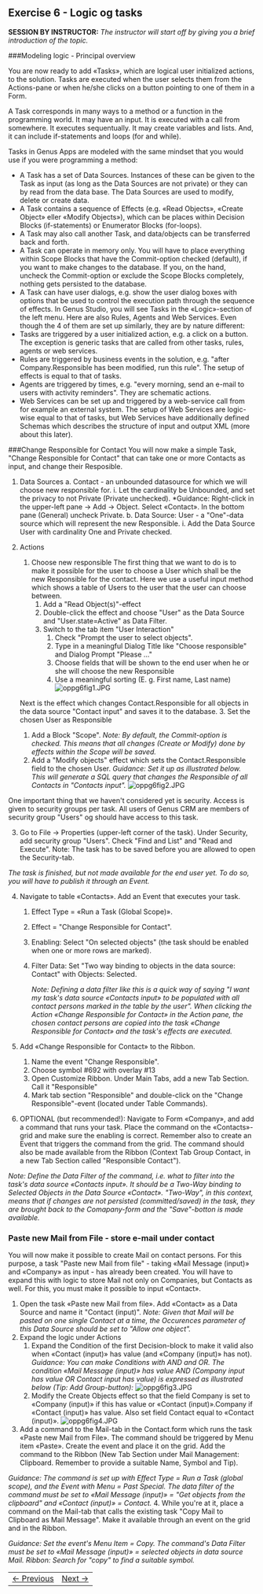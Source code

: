 ## Exercise 6 - Logic og tasks
**SESSION BY INSTRUCTOR:** *The instructor will start off by giving you a brief introduction of the topic.*

###Modeling logic - Principal overview

You are now ready to add «Tasks», which are logical user initialized actions, to the solution. Tasks are executed when the user selects them from the Actions-pane or when he/she clicks on a button pointing to one of them in a Form.

A Task corresponds in many ways to a method or a function in the programming world. It may have an input. It is executed with a call from somewhere. It executes sequentually. It may create variables and lists. And, it can include if-statements and loops (for and while). 

Tasks in Genus Apps are modeled with the same mindset that you would use if you were programming a method:
-	A Task has a set of Data Sources. Instances of these can be given to the Task as input (as long as the Data Sources are not private) or they can by read from the data base. The Data Sources are used to modify, delete or create data. 
- 	A Task contains a sequence of Effects (e.g. «Read Objects», «Create Object» eller «Modify Objects»), which can be places within Decision Blocks (if-statements) or Enumerator Blocks (for-loops).
- 	A Task may also call another Task, and data/objects can be transferred back and forth.
-	A Task can operate in memory only. You will have to place everything within Scope Blocks that have the Commit-option checked (default), if you want to make changes to the database. If you, on the hand, uncheck the Commit-option or exclude the Scope Blocks completely, nothing gets persisted to the database.
-	A Task can have user dialogs, e.g. show the user dialog boxes with options that be used to control the execution path through the sequence of effects.
In Genus Studio, you will see Tasks in the «Logic»-section of the left menu. Here are also Rules, Agents and Web Services. Even though the 4 of them are set up similarly, they are by nature different:
-	Tasks are triggered by a user initialized action, e.g. a click on a button. The exception is generic tasks that are called from other tasks, rules, agents or web services. 
-	Rules are triggered by business events in the solution, e.g. "after Company.Responsible has been modified, run this rule". The setup of effects is equal to that of tasks.
-	Agents are triggered by times, e.g. "every morning, send an e-mail to users with activity reminders". They are schematic actions.
-	Web Services can be set up and triggered by a web-service call from for example an external system. The setup of Web Services are logic-wise equal to that of tasks, but Web Services have additionally defined Schemas which describes the structure of input and output XML (more about this later).


###Change Responsible for Contact
You will now make a simple Task, "Change Responsible for Contact" that can take one or more Contacts as input, and change their Resposible.
1. Data Sources
   a. Contact - an unbounded datasource for which we will choose new responsible for.
      i. Let the cardinality be Unbounded, and set the privacy to not Private (Private unchecked).
      *Guidance: Right-click in the upper-left pane -> Add -> Object. Select «Contact». In the bottom pane (General) uncheck Private.
   b. Data Source:  User - a "One"-data source which will represent the new Responsible.
      i. Add the Data Source User with cardinality One and Private checked.
2. Actions
   1. Choose new responsible
   The first thing that we want to do is to make it possible for the user to choose a User which shall be the new Responsible for the contact. Here we use a useful input method which shows a table of Users to the user that the user can choose between.
      1. Add a "Read Object(s)"-effect
      2. Double-click the effect and choose "User" as the Data Source and "User.state=Active" as Data Filter.
      3. Switch to the tab item "User Interaction"
         1. Check "Prompt the user to select objects".
         2. Type in a meaningful Dialog Title like "Choose responsible" and Dialog Prompt "Please ..."
         3. Choose fields that will be shown to the end user when he or she will choose the new Responsible
         4. Use a meaningful sorting (E. g. First name, Last name)
      ![oppg6fig1.JPG](media/oppg6fig1.JPG)
 
   Next is the effect which changes Contact.Responsible for all objects in the data source "Contact input" and saves it to the database.
   3. Set the chosen User as Responsible
      1. Add a Block "Scope".
      *Note: By default, the Commit-option is checked. This means that all changes (Create or Modify) done by effects within the Scope will be saved.*
      2. Add a "Modify objects" effect which sets the Contact.Responsible field to the chosen User.
  *Guidance: Set it up as illustrated below. This will generate a SQL query that changes the Responsible of all Contacts in "Contacts input".*
     ![oppg6fig2.JPG](media/oppg6fig2.JPG)
  
One important thing that we haven't considered yet is security. Access is given to security groups per task. All users of Genus CRM are members of security group "Users" og should have access to this task.

3. Go to File -> Properties (upper-left corner of the task). Under Security, add security group "Users". Check "Find and List" and "Read and Execute". Note: The task has to be saved before you are allowed to open the Security-tab.

*The task is finished, but not made available for the end user yet. To do so, you will have to publish it through an Event.*

4. Navigate to table «Contacts». Add an Event that executes your task.
   1. Effect Type = «Run a Task (Global Scope)».
   2. Effect = "Change Responsible for Contact".
   3. Enabling: Select "On selected objects" (the task should be enabled when one or more rows are marked).
   4. Filter Data: Set "Two way binding to objects in the data source: Contact" with Objects: Selected.

	  *Note: Defining a data filter like this is a quick way of saying "I want my task's data source «Contacts input» to be populated with all contact persons marked in the table by the user". When clicking the Action «Change Responsible for Contact» in the Action pane, the chosen contact persons are copied into the task «Change Responsible for Contact» and the task's effects are executed.* 
5. Add «Change Responsible for Contact» to the Ribbon.
   1. Name the event "Change Responsible".
   2. Choose symbol #692 with overlay #13
   3. Open Customize Ribbon. Under Main Tabs, add a new Tab Section. Call it "Responsible"
   4. Mark tab section "Responsible" and double-click on the "Change Responsible"-event (located under Table Commands).

6. OPTIONAL (but recommended!): Navigate to Form «Company», and add a command that runs your task. Place the command on the «Contacts»-grid and make sure the enabling is correct. Remember also to create an Event that triggers the command from the grid. The command should also be made available from the Ribbon (Context Tab Group Contact, in a new Tab Section called "Responsible Contact").

*Note: Define the Data Filter of the command, i.e. what to filter into the task's data source «Contacts input». It should be a Two-Way binding to Selected Objects in the Data Source «Contact».* 
*"Two-Way", in this context, means that if changes are not persisted (committed/saved) in the task, they are brought back to the Comapany-form and the "Save"-botton is made available.*
 
### Paste new Mail from File - store e-mail under contact
You will now make it possible to create Mail on contact persons. For this purpose, a task "Paste new Mail from file" - taking «Mail Message (input)» and «Company» as input - has already been created. You will have to expand this with logic to store Mail not only on Companies, but Contacts as well. For this, you must make it possible to input «Contact».

1. Open the task «Paste new Mail from file». Add «Contact» as a Data Source and name it "Contact (input)".
   *Note: Given that Mail will be pasted on one single Contact at a time, the Occurences parameter of this Data Source should be set to "Allow one object".*
2. Expand the logic under Actions
   1. Expand the Condition of the first Decision-block to make it valid also when «Contact (input)» has value (and «Company (input)» has not).
   *Guidance: You can make Conditions with AND and OR. The condition «Mail Message (input)» has value AND (Company input has value OR Contact input has value) is expressed as illustrated below (Tip: Add Group-button):*
   ![oppg6fig3.JPG](media/oppg6fig3.JPG)
   2. Modify the Create Objects effect so that the field Company is set to «Company (input)» if this has value or «Contact (input)».Company if «Contact (input)» has value. Also set field Contact equal to «Contact (input)».
   ![oppg6fig4.JPG](media/oppg6fig4.JPG)
3. Add a command to the Mail-tab in the Contact.form which runs the task «Paste new Mail from File». The command should be triggered by Menu item «Paste». Create the event and place it on the grid. Add the command to the Ribbon (New Tab Section under Mail Management: Clipboard. Remember to provide a suitable Name, Symbol and Tip).

*Guidance: The command is set up with Effect Type = Run a Task (global scope), and the Event with Menu = Past Special. The data filter of the command must be set to «Mail Message (input)» = "Get objects from the clipboard" and «Contact (input)» = Contact.*
4. While you're at it, place a command on the Mail-tab that calls the existing task "Copy Mail to Clipboard as Mail Message". Make it available through an event on the grid and in the Ribbon.

*Guidance: Set the event's Menu Item = Copy. The command's Data Filter must be set to «Mail Message (input)» = selected objects in data source Mail. Ribbon: Search for "copy" to find a suitable symbol.*


<table>
   <tr><td><a href="exercise-05.md"><- Previous</a></td><td align="right"><a href="exercise-07.md">Next -></a></td></tr>
</table>
